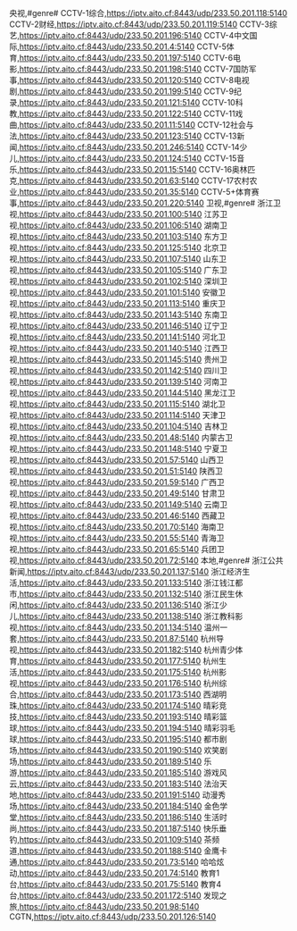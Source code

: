 央视,#genre#
CCTV-1综合,https://iptv.aito.cf:8443/udp/233.50.201.118:5140
CCTV-2财经,https://iptv.aito.cf:8443/udp/233.50.201.119:5140
CCTV-3综艺,https://iptv.aito.cf:8443/udp/233.50.201.196:5140
CCTV-4中文国际,https://iptv.aito.cf:8443/udp/233.50.201.4:5140
CCTV-5体育,https://iptv.aito.cf:8443/udp/233.50.201.197:5140
CCTV-6电影,https://iptv.aito.cf:8443/udp/233.50.201.198:5140
CCTV-7国防军事,https://iptv.aito.cf:8443/udp/233.50.201.120:5140
CCTV-8电视剧,https://iptv.aito.cf:8443/udp/233.50.201.199:5140
CCTV-9纪录,https://iptv.aito.cf:8443/udp/233.50.201.121:5140
CCTV-10科教,https://iptv.aito.cf:8443/udp/233.50.201.122:5140
CCTV-11戏曲,https://iptv.aito.cf:8443/udp/233.50.201.11:5140
CCTV-12社会与法,https://iptv.aito.cf:8443/udp/233.50.201.123:5140
CCTV-13新闻,https://iptv.aito.cf:8443/udp/233.50.201.246:5140
CCTV-14少儿,https://iptv.aito.cf:8443/udp/233.50.201.124:5140
CCTV-15音乐,https://iptv.aito.cf:8443/udp/233.50.201.15:5140
CCTV-16奥林匹克,https://iptv.aito.cf:8443/udp/233.50.201.63:5140
CCTV-17农村农业,https://iptv.aito.cf:8443/udp/233.50.201.35:5140
CCTV-5+体育赛事,https://iptv.aito.cf:8443/udp/233.50.201.220:5140
卫视,#genre#
浙江卫视,https://iptv.aito.cf:8443/udp/233.50.201.100:5140
江苏卫视,https://iptv.aito.cf:8443/udp/233.50.201.106:5140
湖南卫视,https://iptv.aito.cf:8443/udp/233.50.201.103:5140
东方卫视,https://iptv.aito.cf:8443/udp/233.50.201.125:5140
北京卫视,https://iptv.aito.cf:8443/udp/233.50.201.107:5140
山东卫视,https://iptv.aito.cf:8443/udp/233.50.201.105:5140
广东卫视,https://iptv.aito.cf:8443/udp/233.50.201.102:5140
深圳卫视,https://iptv.aito.cf:8443/udp/233.50.201.101:5140
安徽卫视,https://iptv.aito.cf:8443/udp/233.50.201.113:5140
重庆卫视,https://iptv.aito.cf:8443/udp/233.50.201.143:5140
东南卫视,https://iptv.aito.cf:8443/udp/233.50.201.146:5140
辽宁卫视,https://iptv.aito.cf:8443/udp/233.50.201.141:5140
河北卫视,https://iptv.aito.cf:8443/udp/233.50.201.140:5140
江西卫视,https://iptv.aito.cf:8443/udp/233.50.201.145:5140
贵州卫视,https://iptv.aito.cf:8443/udp/233.50.201.142:5140
四川卫视,https://iptv.aito.cf:8443/udp/233.50.201.139:5140
河南卫视,https://iptv.aito.cf:8443/udp/233.50.201.144:5140
黑龙江卫视,https://iptv.aito.cf:8443/udp/233.50.201.115:5140
湖北卫视,https://iptv.aito.cf:8443/udp/233.50.201.114:5140
天津卫视,https://iptv.aito.cf:8443/udp/233.50.201.104:5140
吉林卫视,https://iptv.aito.cf:8443/udp/233.50.201.48:5140
内蒙古卫视,https://iptv.aito.cf:8443/udp/233.50.201.148:5140
宁夏卫视,https://iptv.aito.cf:8443/udp/233.50.201.57:5140
山西卫视,https://iptv.aito.cf:8443/udp/233.50.201.51:5140
陕西卫视,https://iptv.aito.cf:8443/udp/233.50.201.59:5140
广西卫视,https://iptv.aito.cf:8443/udp/233.50.201.49:5140
甘肃卫视,https://iptv.aito.cf:8443/udp/233.50.201.149:5140
云南卫视,https://iptv.aito.cf:8443/udp/233.50.201.46:5140
西藏卫视,https://iptv.aito.cf:8443/udp/233.50.201.70:5140
海南卫视,https://iptv.aito.cf:8443/udp/233.50.201.55:5140
青海卫视,https://iptv.aito.cf:8443/udp/233.50.201.65:5140
兵团卫视,https://iptv.aito.cf:8443/udp/233.50.201.72:5140
本地,#genre#
浙江公共新闻,https://iptv.aito.cf:8443/udp/233.50.201.137:5140
浙江经济生活,https://iptv.aito.cf:8443/udp/233.50.201.133:5140
浙江钱江都市,https://iptv.aito.cf:8443/udp/233.50.201.132:5140
浙江民生休闲,https://iptv.aito.cf:8443/udp/233.50.201.136:5140
浙江少儿,https://iptv.aito.cf:8443/udp/233.50.201.138:5140
浙江教科影视,https://iptv.aito.cf:8443/udp/233.50.201.134:5140
温州一套,https://iptv.aito.cf:8443/udp/233.50.201.87:5140
杭州导视,https://iptv.aito.cf:8443/udp/233.50.201.182:5140
杭州青少体育,https://iptv.aito.cf:8443/udp/233.50.201.177:5140
杭州生活,https://iptv.aito.cf:8443/udp/233.50.201.175:5140
杭州影视,https://iptv.aito.cf:8443/udp/233.50.201.176:5140
杭州综合,https://iptv.aito.cf:8443/udp/233.50.201.173:5140
西湖明珠,https://iptv.aito.cf:8443/udp/233.50.201.174:5140
晴彩竞技,https://iptv.aito.cf:8443/udp/233.50.201.193:5140
晴彩篮球,https://iptv.aito.cf:8443/udp/233.50.201.194:5140
晴彩羽毛球,https://iptv.aito.cf:8443/udp/233.50.201.195:5140
都市剧场,https://iptv.aito.cf:8443/udp/233.50.201.190:5140
欢笑剧场,https://iptv.aito.cf:8443/udp/233.50.201.189:5140
乐游,https://iptv.aito.cf:8443/udp/233.50.201.185:5140
游戏风云,https://iptv.aito.cf:8443/udp/233.50.201.183:5140
法治天地,https://iptv.aito.cf:8443/udp/233.50.201.191:5140
动漫秀场,https://iptv.aito.cf:8443/udp/233.50.201.184:5140
金色学堂,https://iptv.aito.cf:8443/udp/233.50.201.186:5140
生活时尚,https://iptv.aito.cf:8443/udp/233.50.201.187:5140
快乐垂钓,https://iptv.aito.cf:8443/udp/233.50.201.109:5140
茶频道,https://iptv.aito.cf:8443/udp/233.50.201.188:5140
金鹰卡通,https://iptv.aito.cf:8443/udp/233.50.201.73:5140
哈哈炫动,https://iptv.aito.cf:8443/udp/233.50.201.74:5140
教育1台,https://iptv.aito.cf:8443/udp/233.50.201.75:5140
教育4台,https://iptv.aito.cf:8443/udp/233.50.201.172:5140
发现之旅,https://iptv.aito.cf:8443/udp/233.50.201.98:5140
CGTN,https://iptv.aito.cf:8443/udp/233.50.201.126:5140